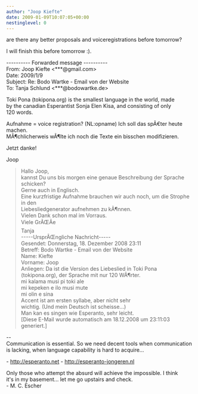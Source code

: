 ```yaml
---
author: "Joop Kiefte"
date: 2009-01-09T10:07:05+00:00
nestinglevel: 0
---
```

are there any better proposals and voiceregistrations before tomorrow?  
  
I will finish this before tomorrow :).  
  
  
\---------- Forwarded message ----------  
From: Joop Kiefte <\*\*\*@gmail.com>  
Date: 2009/1/9  
Subject: Re: Bodo Wartke - Email von der Website  
To: Tanja Schlund <\*\*\*@bodowartke.de>  
  
  
Toki Pona (tokipona.org) is the smallest language in the world, made  
by the canadian Esperantist Sonja Elen Kisa, and consisting of only  
120 words.  
  
Aufnahme = voice registration? (NL:opname) Ich soll das spÃ€ter heute machen.  
MÃ¶chlicherweis wÃ¶lte ich noch die Texte ein bisschen modifizieren.  
  
Jetzt danke!  
  
Joop  

> Hallo Joop,  
> kannst Du uns bis morgen eine genaue Beschreibung der Sprache schicken?  
> Gerne auch in Englisch.  
> Eine kurzfristige Aufnahme brauchen wir auch noch, um die Strophe in den  
> Liebesliedgenerator aufnehmen zu kÃ¶nnen.  
> Vielen Dank schon mal im Vorraus.  
> Viele GrÃŒÃe  
> Tanja  
> \-----UrsprÃŒngliche Nachricht-----  
> Gesendet: Donnerstag, 18. Dezember 2008 23:11  
> Betreff: Bodo Wartke - Email von der Website  
> Name: Kiefte  
> Vorname: Joop  
> Anliegen: Da ist die Version des Liebeslied in Toki Pona  
> (tokipona.org), der Sprache mit nur 120 WÃ¶rter.  
> mi kalama musi pi toki ale  
> mi kepeken e ilo musi mute  
> mi olin e sina  
> Accent ist am ersten syllabe, aber nicht sehr  
> wichtig. (Und mein Deutsch ist scheisse...)  
> Man kan es singen wie Esperanto, sehr leicht.  
> \[Diese E-Mail wurde automatisch am 18.12.2008 um 23:11:03 generiert.\]  
> 

\--  
Communication is essential. So we need decent tools when communication  
is lacking, when language capability is hard to acquire...  
  
\- http://esperanto.net - http://esperanto-jongeren.nl  
  
Only those who attempt the absurd will achieve the impossible. I think  
it's in my basement... let me go upstairs and check.  
\- M. C. Escher